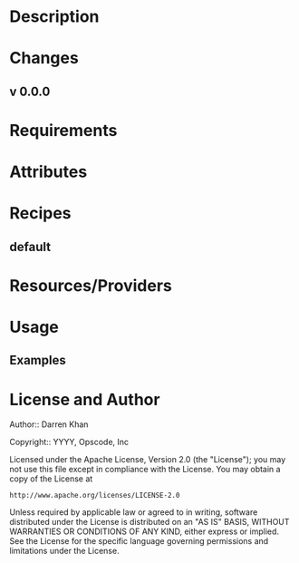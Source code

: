 Description
===========



Changes
=======



## v 0.0.0

Requirements
============


Attributes
==========



Recipes
=======



default
-------

Resources/Providers
===================



Usage
=====



Examples
--------

License and Author
==================

Author:: Darren Khan

Copyright:: YYYY, Opscode, Inc

Licensed under the Apache License, Version 2.0 (the "License");
you may not use this file except in compliance with the License.
You may obtain a copy of the License at

    http://www.apache.org/licenses/LICENSE-2.0

Unless required by applicable law or agreed to in writing, software
distributed under the License is distributed on an "AS IS" BASIS,
WITHOUT WARRANTIES OR CONDITIONS OF ANY KIND, either express or implied.
See the License for the specific language governing permissions and
limitations under the License.